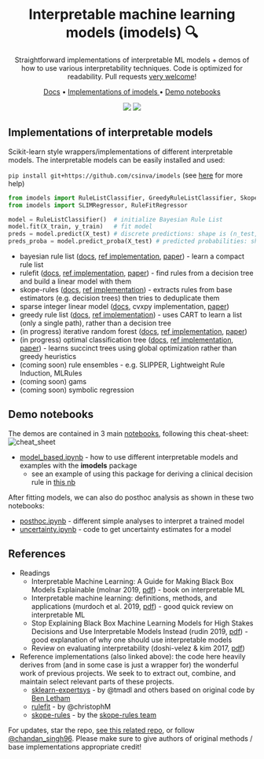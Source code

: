 <h1 align="center"> Interpretable machine learning models (imodels) 🔍</h1>
<p align="center"> Straightforward implementations of interpretable ML models + demos of how to use various interpretability techniques. Code is optimized for readability. Pull requests <a href="https://github.com/csinva/imodels/blob/master/docs/contributing.md">very welcome</a>!
</p>

<p align="center">
  <a href="https://csinva.github.io/imodels/docs/">Docs</a> •
  <a href="#implementations-of-interpretable-models"> Implementations of imodels </a> •
  <a href="#demo-notebooks">Demo notebooks</a>
</p>

<p align="center">
  <img src="https://img.shields.io/badge/License-MIT-yellow.svg">
  <a href="https://github.com/csinva/imodels/actions"><img src="https://github.com/csinva/imodels/workflows/tests/badge.svg"></a>
</p>  


## Implementations of interpretable models
Scikit-learn style wrappers/implementations of different interpretable models. The interpretable models can be easily installed and used:

`pip install git+https://github.com/csinva/imodels` (see [here](https://github.com/csinva/imodels/blob/master/docs/troubleshooting.md) for more help)

```python
from imodels import RuleListClassifier, GreedyRuleListClassifier, SkopeRulesClassifier, IRFClassifier
from imodels import SLIMRegressor, RuleFitRegressor

model = RuleListClassifier()  # initialize Bayesian Rule List
model.fit(X_train, y_train)   # fit model
preds = model.predict(X_test) # discrete predictions: shape is (n_test, 1)
preds_proba = model.predict_proba(X_test) # predicted probabilities: shape is (n_test, n_classes)
```

- bayesian rule list ([docs](https://csinva.io/imodels/docs/bayesian_rule_list/RuleListClassifier.html), [ref implementation](https://github.com/tmadl/sklearn-expertsys), [paper](https://arxiv.org/abs/1602.08610)) - learn a compact rule list
- rulefit ([docs](https://csinva.io/imodels/docs/rule_fit.html), [ref implementation](https://github.com/christophM/rulefit), [paper](http://statweb.stanford.edu/~jhf/ftp/RuleFit.pdf)) - find rules from a decision tree and build a linear model with them
- skope-rules ([docs](https://csinva.io/imodels/docs/skope_rules.html), [ref implementation](https://github.com/scikit-learn-contrib/skope-rules)) - extracts rules from base estimators (e.g. decision trees) then tries to deduplicate them
- sparse integer linear model ([docs](https://csinva.io/imodels/docs/slim.html), cvxpy implementation, [paper](https://link.springer.com/article/10.1007/s10994-015-5528-6))
- greedy rule list ([docs](https://csinva.io/imodels/docs/greedy_rule_list.html), [ref implementation](https://medium.com/@penggongting/implementing-decision-tree-from-scratch-in-python-c732e7c69aea)) - uses CART to learn a list (only a single path), rather than a decision tree
- (in progress) iterative random forest ([docs](https://csinva.io/imodels/docs/iterative_random_forest/iterative_random_forest.html), [ref implementation](https://github.com/Yu-Group/iterative-Random-Forest), [paper](https://www.pnas.org/content/115/8/1943))
- (in progress) optimal classification tree ([docs](https://csinva.io/imodels/docs/optimal_classification_tree/index.html), [ref implementation](https://github.com/pan5431333/pyoptree), [paper](https://link.springer.com/article/10.1007/s10994-017-5633-9)) - learns succinct trees using global optimization rather than greedy heuristics
- (coming soon) rule ensembles - e.g. SLIPPER, Lightweight Rule Induction, MLRules
- (coming soon) gams
- (coming soon) symbolic regression

## Demo notebooks
The demos are contained in 3 main [notebooks](notebooks), following this cheat-sheet:![cheat_sheet](https://csinva.github.io/imodels/docs/cheat_sheet.png)

- [model_based.ipynb](notebooks/1_model_based.ipynb) - how to use different interpretable models and examples with the **imodels** package
    - see an example of using this package for deriving a clinical decision rule in [this nb](https://github.com/csinva/iai-clinical-decision-rule/blob/master/notebooks/04_fit_interpretable_models.ipynb)

After fitting models, we can also do posthoc analysis as shown in these two notebooks:     

- [posthoc.ipynb](notebooks/2_posthoc.ipynb) - different simple analyses to interpret a trained model
- [uncertainty.ipynb](notebooks/3_uncertainty.ipynb) - code to get uncertainty estimates for a model



## References
- Readings
    - Interpretable Machine Learning: A Guide for Making Black Box Models Explainable (molnar 2019, [pdf](https://christophm.github.io/interpretable-ml-book/)) - book on interpretable ML
    - Interpretable machine learning: definitions, methods, and applications (murdoch et al. 2019, [pdf](https://arxiv.org/pdf/1901.04592.pdf)) - good quick review on interpretable ML
    - Stop Explaining Black Box Machine Learning Models for High Stakes Decisions and Use Interpretable Models Instead (rudin 2019, [pdf](https://arxiv.org/pdf/1811.10154.pdf)) - good explanation of why one should use interpretable models 
    - Review on evaluating interpretability (doshi-velez & kim 2017, [pdf](https://arxiv.org/pdf/1702.08608.pdf))
- Reference implementations (also linked above): the code here heavily derives from (and in some case is just a wrapper for) the wonderful work of previous projects. We seek to to extract out, combine, and maintain select relevant parts of these projects.
    - [sklearn-expertsys](https://github.com/tmadl/sklearn-expertsys) - by @tmadl and others based on original code by [Ben Letham](http://lethalletham.com/)
    - [rulefit](https://github.com/christophM/rulefit) - by @christophM
    - [skope-rules](https://github.com/scikit-learn-contrib/skope-rules) - by the [skope-rules team](https://github.com/scikit-learn-contrib/skope-rules/blob/master/AUTHORS.rst)

For updates, star the repo, [see this related repo](https://github.com/csinva/csinva.github.io), or follow [@chandan_singh96](https://twitter.com/chandan_singh96). Please make sure to give authors of original methods / base implementations appropriate credit!
